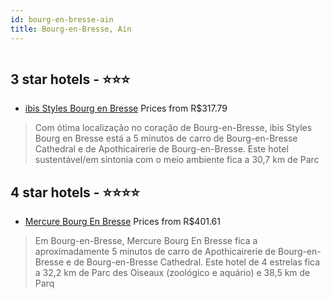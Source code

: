 ```yaml
---
id: bourg-en-bresse-ain
title: Bourg-en-Bresse, Ain
---
```


<center><img src="https://i.travelapi.com/hotels/1000000/30000/23400/23347/a41fe56e_z.jpg" alt="" /></center>


##  3 star hotels - ⭐️⭐️⭐️

-    [ibis Styles Bourg en Bresse](https://www.hurb.com/br/aud/https://www.hurb.com/br/hotels/bourg-en-bresse/ibis-styles-bourg-en-bresse-HT-D4VJ?cmp=18055) Prices from R$317.79
   > Com ótima localização no coração de Bourg-en-Bresse, ibis Styles Bourg en Bresse está a 5 minutos de carro de Bourg-en-Bresse Cathedral e de Apothicairerie de Bourg-en-Bresse.  Este hotel sustentável/em sintonia com o meio ambiente fica a 30,7 km de Parc 

##  4 star hotels - ⭐️⭐️⭐️⭐️

-    [Mercure Bourg En Bresse](https://www.hurb.com/br/aud/https://www.hurb.com/br/hotels/bourg-en-bresse/mercure-bourg-en-bresse-HT-7T50?cmp=18055) Prices from R$401.61
   > Em Bourg-en-Bresse, Mercure Bourg En Bresse fica a aproximadamente 5 minutos de carro de Apothicairerie de Bourg-en-Bresse e de Bourg-en-Bresse Cathedral.  Este hotel de 4 estrelas fica a 32,2 km de Parc des Oiseaux (zoológico e aquário) e 38,5 km de Parq
